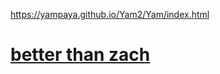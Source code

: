 https://yampaya.github.io/Yam2/Yam/index.html

<h1><a href="https://yampaya.github.io/Yam2/Yam/index.html">better than zach</a></h1>
